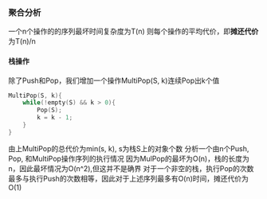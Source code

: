 ### 聚合分析
一个n个操作的的序列最坏时间复杂度为T(n)
则每个操作的平均代价，即**摊还代价**为T(n)/n
#### 栈操作
除了Push和Pop，我们增加一个操作MultiPop(S, k)连续Pop出k个值
```c
MultiPop(S, k){
    while(!empty(S) && k > 0){
        Pop(S);
        k = k - 1;
    }
}
```
由上MultiPop的总代价为min(s, k), s为栈S上的对象个数
分析一个由n个Push, Pop, 和MultiPop操作序列的执行情况
因为MulPop的最坏为O(n)，栈的长度为n，因此最坏情况为O(n^2),但这并不是确界
对于一个非空的栈，执行Pop的次数最多与执行Push的次数相等，因此对于上述序列最多有O(n)时间，摊还代价为O(1)
